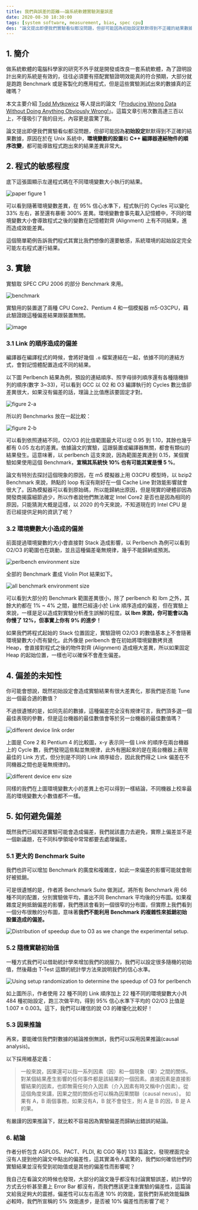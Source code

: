```yaml
---
title: 我們與誤差的距離——論系統軟體實驗測量誤差
date: 2020-08-30 18:30:00
tags: [system software, measurement, bias, spec cpu]
des: "論文提出即便我們實驗看似都沒問題，但卻可能因為初始設定默默得到不正確的結果數據，原因在於在 Unix 系統中，環境變數的設置和 C++ 編譯器連結物件的順序改變，都可能導致程式跑出來的結果差異非常大。"
---
```


## 1. 簡介

做系統軟體的電腦科學家的研究不外乎就是開發或改良一套系統軟體，為了證明設計出來的系統是有效的，往往必須要有搭配實驗證明效能真的符合預期，大部分就是跑跑 Benchmark 或是客製化的應用程式，但是這些實驗測試出來的數據真的正確嗎？

本文主要介紹 [Todd Mytkowicz](https://scholar.google.com/citations?user=Z4y_Z3sAAAAJ&hl=en) 等人提出的論文「[Producing Wrong Data Without Doing Anything Obviously Wrong!](https://users.cs.northwestern.edu/~robby/courses/322-2013-spring/mytkowicz-wrong-data.pdf)」。這篇文章引用次數高達三百以上，不僅吸引了我的目光，內容更是震驚了我。


論文提出即便我們實驗看似都沒問題，但卻可能因為**初始設定**默默得到不正確的結果數據，原因在於在 Unix 系統中，**環境變數的設置**和 **C++ 編譯器連結物件的順序改變**，都可能導致程式跑出來的結果差異非常大。

## 2. 程式的敏感程度

底下這張圖顯示左邊程式碼在不同環境變數大小執行的結果。

![paper figure 1](https://user-images.githubusercontent.com/18013815/91653233-3ff05180-ead1-11ea-9340-743c0b04cb84.png)

可以看到隨著環境變數差異，在 95% 信心水準下，程式執行的 Cycles 可以變化 33% 左右，甚至還有暴衝 300% 差異。環境變數會事先載入記憶體中，不同的環境變數大小會導致程式之後的變數在記憶體對齊 (Alignment) 上有不同結果，進而造成效能差異。

這個簡單範例告訴我們程式其實比我們想像的還要敏感，系統環境的起始設定完全可能左右程式運行結果。

## 3. 實驗

實驗取 SPEC CPU 2006 的部分 Benchmark 來用。

![benchmark](https://user-images.githubusercontent.com/18013815/91654974-e5122680-eadf-11ea-99b7-14aba6c8cbd8.png)

實驗用的裝置選了兩種 CPU Core2、Pentium 4 和一個模擬器 m5-O3CPU，藉此驗證跟這種偏差結果跟裝置無關。

![image](https://user-images.githubusercontent.com/18013815/91654988-007d3180-eae0-11ea-8c42-c0c693b53bf8.png)

### 3.1 Link 的順序造成的偏差

編譯器在編譯程式的時候，會將好幾個 `.o` 檔案連結在一起，依據不同的連結方式，會對記憶體配置造成不同的結果。

以下圖 Perlbench 結果為例，預設的連結順序、照字母排列順序還有各種隨機排列的順序(數字 3~33)，可以看到 GCC 以 O2 和 O3 編譯執行的 Cycles 數比值卻差異很大，如果沒有偏差的話，理論上比值應該要固定才對。

![figure 2-a](https://user-images.githubusercontent.com/18013815/91655565-1a207800-eae4-11ea-9839-e8f1a3103447.png)

所以的 Benchmarks 放在一起比較：

![figure 2-b](https://user-images.githubusercontent.com/18013815/91655656-ba769c80-eae4-11ea-86d2-7b5cc359c365.png)

可以看到依照連結不同，O2/O3 的比值範圍最大可以從 0.95 到 1.10，其餘也幾乎都有 0.05 左右的差異。依據論文的實驗，這跟裝置或編譯器無關，都會有類似的結果發生。這意味著，以 perlbench 這支來說，因為範圍差異達到 0.15，某個實驗如果使用這個 Benchmark，**宣稱其系統快 10% 也有可能其實是慢 5 %**。

論文有特別去探討這個現象的原因，在 m5 模擬器上用 O3CPU 模型時，以 bzip2 Benchmark 來說，熱點的 loop 有沒有剛好在一個 Cache Line 對效能影響就會很大了。因為模擬器可以看到原始碼，所以能歸納出原因，但是現實的硬體卻因為開發商揭露細節過少，所以作者說他們無法確定 Intel Core2 是否也是因為相同的原因，只能猜測大概是這樣，以 2020 的今天來說，不知道現在的 Intel CPU 是否已經提供足夠的資訊了呢？

### 3.2 環境變數大小造成的偏差

前面提過環境變數的大小會直接對 Stack 造成影響，以 Perlbench 為例可以看到 O2/O3 的範圍也在跳動，並且這種偏差毫無規律，幾乎不能歸納或預測。

![perlbench environment size](https://user-images.githubusercontent.com/18013815/91655921-01659180-eae7-11ea-8c70-de929019bc9b.png)

全部的 Benchmark 畫成 Violin Plot 結果如下。

![all benchmark environment size](https://user-images.githubusercontent.com/18013815/91655945-3376f380-eae7-11ea-823c-c9f639052c63.png)

可以看到大部分的 Benchmark 範圍差異很小，除了 perlbench 和 lbm 之外，其餘大約都在 1% ~ 4% 之間，雖然已經遠小於 Link 順序造成的偏差，但在實驗上來說，一樣是足以造成對實驗分析產生誤解的程度。**以 lbm 來說，你可能會以為你慢了 12%，但事實上你有 9% 的進步！**

如果我們將程式起始的 Stack 位置固定，實驗證明 O2/O3 的數值基本上不會隨著環境變數大小而有變化。此外像是 perlbench 會在初始將環境變數拷貝進 Heap，會直接對程式之後的物件對齊 (Alignment) 造成極大差異，所以如果固定 Heap 的起始位置，一樣也可以確保不會產生偏差。

## 4. 偏差的未知性

你可能會想說，既然初始設定會造成實驗結果有很大差異化，那我們是否能 Tune 出一個最合適的數值？

不過很遺憾的是，如同先前的數據，這種偏差完全沒有規律可言，我們頂多選一個最佳表現的參數，但是這台機器的最佳數值會等於另一台機器的最佳數值嗎？

![different device link order](https://user-images.githubusercontent.com/18013815/91656149-f3b10b80-eae8-11ea-905c-e83010ea2aa8.png)

上圖是 Core 2 和 Pentium 4 的比較圖，x-y 表示同一個 Link 的順序在兩台機器上的 Cycle 數，我們發現這些點並無規律，此外有圈起來的是在兩台機器上表現最佳的 Link 方式，但分別是不同的 Link 順序組合，因此我們得之 Link 偏差在不同機器之間也是毫無規律的。

![different device env size](https://user-images.githubusercontent.com/18013815/91656220-a08b8880-eae9-11ea-9e9d-96f7c6d496cf.png)

同樣的我們在上圖環境變數大小的差異上也可以得到一樣結論，不同機器上校率最高的環境變數大小數值都不一樣。

## 5. 如何避免偏差

既然我們已經知道實驗可能會造成偏差，我們就該盡力去避免，實際上偏差並不是一個新議題，在不同科學領域中常常都要去處理偏差。

### 5.1 更大的 Benchmark Suite

我們也許可以增加 Benchmark 的廣度和複雜度，如此一來偏差的影響可能就會剛好被抵銷。

可是很遺憾的是，作者將 Benchmark Suite 做測試，將所有 Benchmark 用 66 種不同的配置，分別實驗做平均，畫出不同 Benchmark 平均後的分布圖。如果複雜度足夠抵銷偏差的影響，我們應該會看到一個很窄的分布圖，但實際上我們看到一個分布很散的分布圖，意味著**我們不能利用 Benchmark 的複雜性來抵銷初始設置造成的偏差。**

![Distribution of speedup due to O3 as we change the experimental setup.](https://user-images.githubusercontent.com/18013815/91656380-e09f3b00-eaea-11ea-813f-eebcdeb1bea0.png)


### 5.2 隨機實驗初始值

一種方式我們可以借助統計學來增加我們的說服力，我們可以設定很多隨機的初始值，然後藉由 T-Test 這類的統計學方法來說明我們的信心水準。

![Using setup randomization to determine the speedup of O3 for perlbench](https://user-images.githubusercontent.com/18013815/91656507-c74abe80-eaeb-11ea-9a81-84d8ac297597.png)

如上圖所示，作者使用 22 種不同的 Link 順序加上 22 種不同的環境變數大小共 484 種初始設定，跑三次做平均，得到 95% 信心水準下平均的 O2/O3 比值是 1.007 ± 0.003。這下，我們可以確信的說 O3 的確優化比較好！

### 5.3 因果推論

再來，要能確信我們對數據的結論推倒無誤，我們可以採用因果推論(causal analysis)。

以下採用維基定義：

> 一般來說，因果還可以指一系列因素（因）和一個現象（果）之間的關係。對某個結果產生影響的任何事件都是該結果的一個因素。直接因素是直接影響結果的因素，也即無需任何介入因素（介入因素有時又稱中介因素）。從這個角度來講，因果之間的關係也可以稱為因果關聯（causal nexus）。 如果有 A，B 兩個事務，如果沒有A，B 就不會發生，則 A 是 B 的因，B 是 A 的果。

有嚴謹的因果推論下，就比較不容易因為實驗偏差而歸納出錯誤的結論。

### 6. 結論

作者分析包含 ASPLOS、PACT、PLDI, 和 CGO 等的 133 篇論文，發現裡面完全沒有人提到他的論文中點出的偏差性，這其實滿令人震驚的，我們如何確信他們的實驗結果並沒有受到初始值或是其他的偏差性而影響呢？

我自己在看論文的時候也發現，大部分的論文幾乎都沒有討論實驗誤差，統計學的方式去分析甚至畫上 Error Bar 都沒有，而我們應該更注重實驗的偏差性，這篇論文給我足夠大的震撼，偏差性可以左右高達 10% 的效能，當我們對系統效能錙銖必較時，我們所宣稱的 5% 效能進步，是否被 10% 偏差性而影響了呢？
